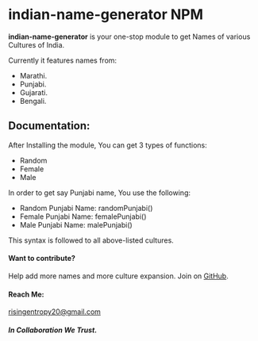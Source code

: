 # indian-name-generator NPM
<strong>indian-name-generator</strong> is your one-stop module to get Names of various Cultures of India.<br>

Currently it features names from:
- Marathi.
- Punjabi.
- Gujarati.
- Bengali.

## Documentation:
After Installing the module,
You can get 3 types of functions:
- Random
- Female
- Male

In order to get say Punjabi name,
You use the following:
- Random Punjabi Name: randomPunjabi()
- Female Punjabi Name: femalePunjabi()
- Male Punjabi Name: malePunjabi()

This syntax is followed to all above-listed cultures.

#### Want to contribute?
Help add more names and more culture expansion.
Join on <a href="https://github.com/rising-entropy/indian-name-generator-npm">GitHub</a>.

#### Reach Me: 
<a href="mailto:risingentropy20@gmail.com">risingentropy20@gmail.com</a>


##### In Collaboration We Trust.
